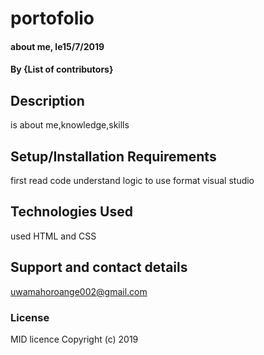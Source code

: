 # portofolio
#### about me, le15/7/2019
#### By **{List of contributors}**
## Description
is about me,knowledge,skills
## Setup/Installation Requirements
first read code
understand logic
to use format
visual studio
## Technologies Used
 used HTML and CSS
## Support and contact details
uwamahoroange002@gmail.com
### License
MID licence
Copyright (c) 2019 
  